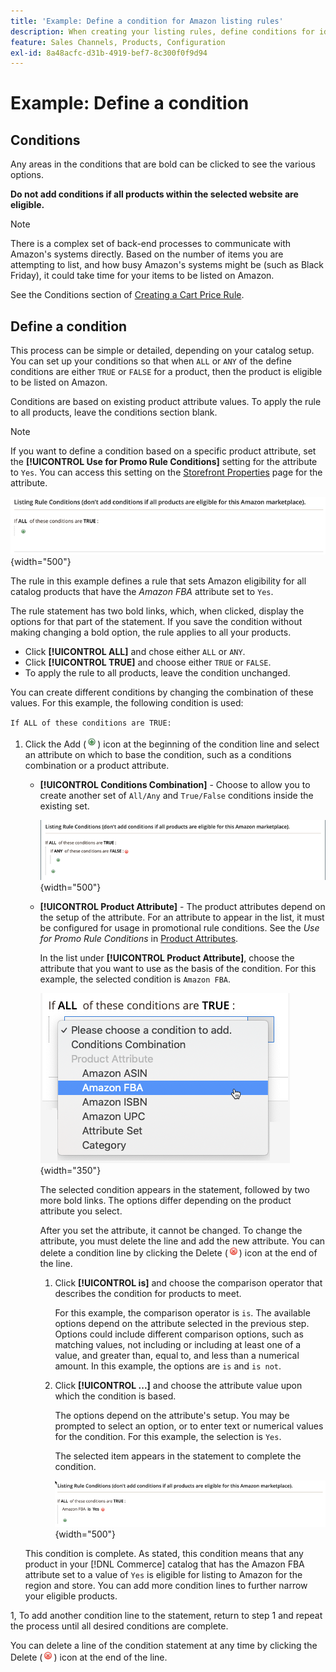 ```yaml
---
title: 'Example: Define a condition for Amazon listing rules'
description: When creating your listing rules, define conditions for identifying the Commerce catalog products to be listed on the Amazon Marketplace.
feature: Sales Channels, Products, Configuration
exl-id: 8a48acfc-d31b-4919-bef7-8c300f0f9d94
---
```

# Example: Define a condition

## Conditions

Any areas in the conditions that are bold can be clicked to see the various options.

**Do not add conditions if all products within the selected website are eligible.**

>[!NOTE]
>
>There is a complex set of back-end processes to communicate with Amazon's systems directly. Based on the number of items you are attempting to list, and how busy Amazon's systems might be (such as Black Friday), it could take time for your items to be listed on Amazon.

See the Conditions section of [Creating a Cart Price Rule](https://experienceleague.adobe.com/docs/commerce-admin/marketing/promotions/catalog-rules/price-rules-catalog-create.html).

## Define a condition

This process can be simple or detailed, depending on your catalog setup. You can set up your conditions so that when `ALL` or `ANY` of the define conditions are either `TRUE` or `FALSE` for a product, then the product is eligible to be listed on Amazon.

Conditions are based on existing product attribute values. To apply the rule to all products, leave the conditions section blank.

>[!NOTE]
>
>If you want to define a condition based on a specific product attribute, set the **[!UICONTROL Use for Promo Rule Conditions]** setting for the attribute to `Yes`. You can access this setting on the [Storefront Properties](https://experienceleague.adobe.com/docs/commerce-admin/catalog/product-attributes/product-attributes-add.html) page for the attribute.

![Condition - line 1](assets/ob-listing-rule-conditions-start.png){width="500"}

The rule in this example defines a rule that sets Amazon eligibility for all catalog products that have the _Amazon FBA_ attribute set to `Yes`.

The rule statement has two bold links, which, when clicked, display the options for that part of the statement. If you save the condition without making changing a bold option, the rule applies to all your products.

- Click **[!UICONTROL ALL]** and chose either `ALL` or `ANY`.
- Click **[!UICONTROL TRUE]** and choose either `TRUE` or `FALSE`.
- To apply the rule to all products, leave the condition unchanged.

You can create different conditions by changing the combination of these values. For this example, the following condition is used:

`If ALL of these conditions are TRUE:`

1. Click the Add (![Add icon](assets/btn-add-grn.png)) icon at the beginning of the condition line and select an attribute on which to base the condition, such as a conditions combination or a product attribute.

   - **[!UICONTROL Conditions Combination]** - Choose to allow you to create another set of `All/Any` and `True/False` conditions inside the existing set.

      ![Conditions combination](assets/ob-conditions-combinations.png){width="500"}

   - **[!UICONTROL Product Attribute]** - The product attributes depend on the setup of the attribute. For an attribute to appear in the list, it must be configured for usage in promotional rule conditions. See the _Use for Promo Rule Conditions_ in [Product Attributes](https://experienceleague.adobe.com/docs/commerce-admin/catalog/product-attributes/product-attributes.html).

      In the list under **[!UICONTROL Product Attribute]**, choose the attribute that you want to use as the basis of the condition. For this example, the selected condition is `Amazon FBA`.

      ![Condition line 2, part 2](assets/ob-condition-attribute-dropdown.png){width="350"}

      The selected condition appears in the statement, followed by two more bold links. The options differ depending on the product attribute you select.

      After you set the attribute, it cannot be changed. To change the attribute, you must delete the line and add the new attribute. You can delete a condition line by clicking the Delete (![Delete icon](assets/btn-del-red.png)) icon at the end of the line.

     1. Click **[!UICONTROL is]** and choose the comparison operator that describes the condition for products to meet.

         For this example, the comparison operator is `is`. The available options depend on the attribute selected in the previous step. Options could include different comparison options, such as matching values, not including or including at least one of a value, and greater than, equal to, and less than a numerical amount. In this example, the options are `is` and `is not`.

     1. Click **[!UICONTROL ...]** and choose the attribute value upon which the condition is based.

         The options depend on the attribute's setup. You may be prompted to select an option, or to enter text or numerical values for the condition. For this example, the selection is `Yes`.

         The selected item appears in the statement to complete the condition.

         ![Condition line 2, part 3](assets/ob-listing-rule-condition-is.png){width="500"}

   This condition is complete. As stated, this condition means that any product in your [!DNL Commerce] catalog that has the Amazon FBA attribute set to a value of `Yes` is eligible for listing to Amazon for the region and store. You can add more condition lines to further narrow your eligible products.

1, To add another condition line to the statement, return to step 1 and repeat the process until all desired conditions are complete.

You can delete a line of the condition statement at any time by clicking the Delete (![Delete icon](assets/btn-del-red.png)) icon at the end of the line.
